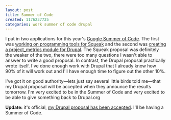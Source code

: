```yaml
---
layout: post
title: Summer of Code
created: 1176237725
categories: work summer of code drupal
---
```

I put in two applications for this year's <a href="http://code.google.com/soc/">Google Summer of Code</a>. The first was <a href="http://docs.google.com/Doc?id=dc7m7h94_4dkf33z">working on programming tools for Squeak</a> and the second was <a href="http://groups.drupal.org/node/3314">creating a project_metrics module for Drupal</a>. The Squeak proposal was definitely the weaker of the two, there were too many questions I wasn't able to answer to write a good proposal. In contrast, the Drupal proposal practically wrote itself. I've done enough work with Drupal that I already know how 90% of it will work out and I'll have enough time to figure out the other 10%. 

I've got it on good authority&#8212;lets just say several little birds told me&#8212;that my Drupal proposal will be accepted when they announce the results tomorrow. I'm very excited to be in the Summer of Code and very excited to be able to give something back to Drupal.org

<strong>Update:</strong> it's official, <a href="http://drupal.org/node/135602">my Drupal proposal has been accepted</a>. I'll be having a Summer of Code.<!--break-->
